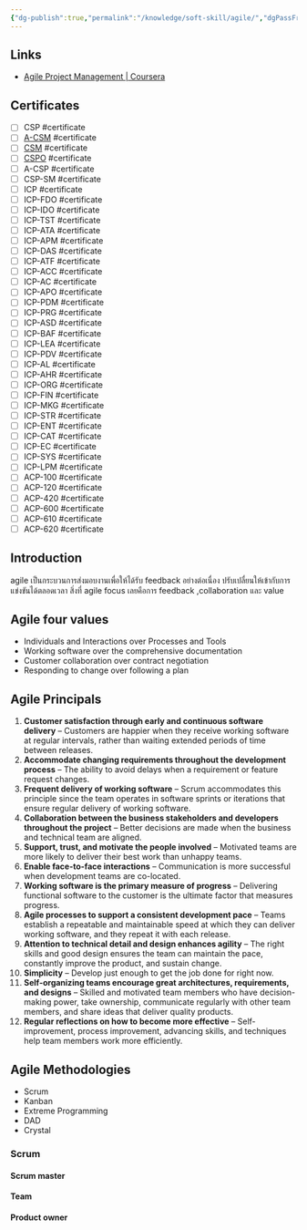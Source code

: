 ```yaml
---
{"dg-publish":true,"permalink":"/knowledge/soft-skill/agile/","dgPassFrontmatter":true}
---
```


## Links
- [Agile Project Management | Coursera](https://www.coursera.org/learn/agile-project-management)
## Certificates
- [ ] CSP #certificate
- [ ] [A-CSM](https://www.scrumalliance.org/get-certified/scrum-master-track/advanced-certified-scrummaster) #certificate
- [ ] [CSM](https://www.scrumalliance.org/get-certified/scrum-master-track/certified-scrummaster) #certificate
- [ ] [CSPO](https://www.scrumalliance.org/get-certified/product-owner-track/certified-scrum-product-owner) #certificate
- [ ] A-CSP #certificate
- [ ] CSP-SM #certificate
- [ ] ICP #certificate
- [ ] ICP-FDO #certificate
- [ ] ICP-IDO #certificate
- [ ] ICP-TST #certificate
- [ ] ICP-ATA #certificate
- [ ] ICP-APM #certificate
- [ ] ICP-DAS #certificate
- [ ] ICP-ATF #certificate
- [ ] ICP-ACC #certificate
- [ ] ICP-AC #certificate
- [ ] ICP-APO #certificate
- [ ] ICP-PDM #certificate
- [ ] ICP-PRG #certificate
- [ ] ICP-ASD #certificate
- [ ] ICP-BAF #certificate
- [ ] ICP-LEA #certificate
- [ ] ICP-PDV #certificate
- [ ] ICP-AL #certificate
- [ ] ICP-AHR #certificate
- [ ] ICP-ORG #certificate
- [ ] ICP-FIN #certificate
- [ ] ICP-MKG #certificate
- [ ] ICP-STR #certificate
- [ ] ICP-ENT #certificate
- [ ] ICP-CAT #certificate
- [ ] ICP-EC #certificate
- [ ] ICP-SYS #certificate
- [ ] ICP-LPM #certificate
- [ ] ACP-100 #certificate
- [ ] ACP-120 #certificate
- [ ] ACP-420 #certificate
- [ ] ACP-600 #certificate
- [ ] ACP-610 #certificate
- [ ] ACP-620 #certificate
## Introduction
agile เป็นกระบวนการส่งมอบงานเพื่อให้ได้รับ feedback อย่างต่อเนื่อง ปรับเปลื่ยนให้เข้ากับการแข่งขันได้ตลอดเวลา สิ่งที่ agile focus เลยคือการ feedback ,collaboration และ value
## Agile four values
- Individuals and Interactions over Processes and Tools
- Working software over the comprehensive documentation
- Customer collaboration over contract negotiation
- Responding to change over following a plan
## Agile Principals
1. **Customer satisfaction through early and continuous software delivery** – Customers are happier when they receive working software at regular intervals, rather than waiting extended periods of time between releases.
2. **Accommodate changing requirements throughout the development process** – The ability to avoid delays when a requirement or feature request changes.
3. **Frequent delivery of working software** – Scrum accommodates this principle since the team operates in software sprints or iterations that ensure regular delivery of working software.
4. **Collaboration between the business stakeholders and developers throughout the project** – Better decisions are made when the business and technical team are aligned.
5. **Support, trust, and motivate the people involved** – Motivated teams are more likely to deliver their best work than unhappy teams.
6. **Enable face-to-face interactions** – Communication is more successful when development teams are co-located.
7. **Working software is the primary measure of progress** – Delivering functional software to the customer is the ultimate factor that measures progress.
8. **Agile processes to support a consistent development pace** – Teams establish a repeatable and maintainable speed at which they can deliver working software, and they repeat it with each release.
9. **Attention to technical detail and design enhances agility** – The right skills and good design ensures the team can maintain the pace, constantly improve the product, and sustain change.
10. **Simplicity** – Develop just enough to get the job done for right now.
11. **Self-organizing teams encourage great architectures, requirements, and designs** – Skilled and motivated team members who have decision-making power, take ownership, communicate regularly with other team members, and share ideas that deliver quality products.
12. **Regular reflections on how to become more effective** – Self-improvement, process improvement, advancing skills, and techniques help team members work more efficiently.
## Agile Methodologies
- Scrum
- Kanban
- Extreme Programming
- DAD
- Crystal
### Scrum
#### Scrum master
#### Team
#### Product owner
